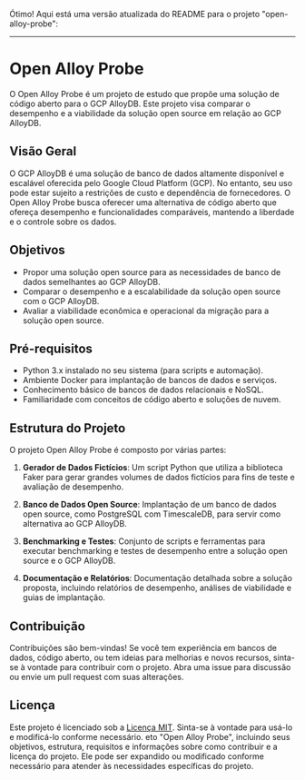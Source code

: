 Ótimo! Aqui está uma versão atualizada do README para o projeto "open-alloy-probe":

---

# Open Alloy Probe

O Open Alloy Probe é um projeto de estudo que propõe uma solução de código aberto para o GCP AlloyDB. Este projeto visa comparar o desempenho e a viabilidade da solução open source em relação ao GCP AlloyDB.

## Visão Geral

O GCP AlloyDB é uma solução de banco de dados altamente disponível e escalável oferecida pelo Google Cloud Platform (GCP). No entanto, seu uso pode estar sujeito a restrições de custo e dependência de fornecedores. O Open Alloy Probe busca oferecer uma alternativa de código aberto que ofereça desempenho e funcionalidades comparáveis, mantendo a liberdade e o controle sobre os dados.

## Objetivos

- Propor uma solução open source para as necessidades de banco de dados semelhantes ao GCP AlloyDB.
- Comparar o desempenho e a escalabilidade da solução open source com o GCP AlloyDB.
- Avaliar a viabilidade econômica e operacional da migração para a solução open source.

## Pré-requisitos

- Python 3.x instalado no seu sistema (para scripts e automação).
- Ambiente Docker para implantação de bancos de dados e serviços.
- Conhecimento básico de bancos de dados relacionais e NoSQL.
- Familiaridade com conceitos de código aberto e soluções de nuvem.

## Estrutura do Projeto

O projeto Open Alloy Probe é composto por várias partes:

1. **Gerador de Dados Fictícios**: Um script Python que utiliza a biblioteca Faker para gerar grandes volumes de dados fictícios para fins de teste e avaliação de desempenho.
   
2. **Banco de Dados Open Source**: Implantação de um banco de dados open source, como PostgreSQL com TimescaleDB, para servir como alternativa ao GCP AlloyDB.
   
3. **Benchmarking e Testes**: Conjunto de scripts e ferramentas para executar benchmarking e testes de desempenho entre a solução open source e o GCP AlloyDB.
   
4. **Documentação e Relatórios**: Documentação detalhada sobre a solução proposta, incluindo relatórios de desempenho, análises de viabilidade e guias de implantação.

## Contribuição

Contribuições são bem-vindas! Se você tem experiência em bancos de dados, código aberto, ou tem ideias para melhorias e novos recursos, sinta-se à vontade para contribuir com o projeto. Abra uma issue para discussão ou envie um pull request com suas alterações.

## Licença

Este projeto é licenciado sob a [Licença MIT](LICENSE). Sinta-se à vontade para usá-lo e modificá-lo conforme necessário.
eto "Open Alloy Probe", incluindo seus objetivos, estrutura, requisitos e informações sobre como contribuir e a licença do projeto. Ele pode ser expandido ou modificado conforme necessário para atender às necessidades específicas do projeto.